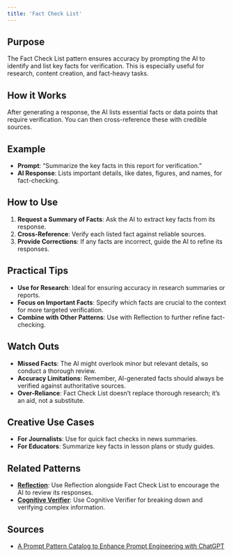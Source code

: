```yaml
---
title: 'Fact Check List'
---
```


## Purpose
The Fact Check List pattern ensures accuracy by prompting the AI to identify and list key facts for verification. This is especially useful for research, content creation, and fact-heavy tasks.

## How it Works
After generating a response, the AI lists essential facts or data points that require verification. You can then cross-reference these with credible sources.

## Example
- **Prompt**: “Summarize the key facts in this report for verification.”
- **AI Response**: Lists important details, like dates, figures, and names, for fact-checking.

## How to Use
1. **Request a Summary of Facts**: Ask the AI to extract key facts from its response.
2. **Cross-Reference**: Verify each listed fact against reliable sources.
3. **Provide Corrections**: If any facts are incorrect, guide the AI to refine its responses.

## Practical Tips
- **Use for Research**: Ideal for ensuring accuracy in research summaries or reports.
- **Focus on Important Facts**: Specify which facts are crucial to the context for more targeted verification.
- **Combine with Other Patterns**: Use with Reflection to further refine fact-checking.

## Watch Outs
- **Missed Facts**: The AI might overlook minor but relevant details, so conduct a thorough review.
- **Accuracy Limitations**: Remember, AI-generated facts should always be verified against authoritative sources.
- **Over-Reliance**: Fact Check List doesn’t replace thorough research; it’s an aid, not a substitute.

## Creative Use Cases
- **For Journalists**: Use for quick fact checks in news summaries.
- **For Educators**: Summarize key facts in lesson plans or study guides.

## Related Patterns
- **[Reflection](../reflection)**: Use Reflection alongside Fact Check List to encourage the AI to review its responses.
- **[Cognitive Verifier](../cognitive-verifier)**: Use Cognitive Verifier for breaking down and verifying complex information.

## Sources
- [A Prompt Pattern Catalog to Enhance Prompt Engineering with ChatGPT](https://arxiv.org/pdf/2302.11382)